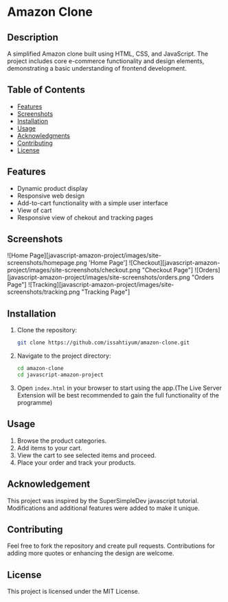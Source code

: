 # Amazon Clone

## Description
A simplified Amazon clone built using HTML, CSS, and JavaScript. The project includes core e-commerce functionality and design elements, demonstrating a basic understanding of frontend development.

## Table of Contents
- [Features](#features)
- [Screenshots](#screenshots)
- [Installation](#installation)
- [Usage](#usage)
- [Acknowledgments](#acknowledgments)
- [Contributing](#contributing)
- [License](#license)

## Features
- Dynamic product display
- Responsive web design
- Add-to-cart functionality with a simple user interface
- View of cart
- Responsive view of chekout and tracking pages

## Screenshots
![Home Page][javascript-amazon-project/images/site-screenshots/homepage.png 'Home Page']
![Checkout][javascript-amazon-project/images/site-screenshots/checkout.png "Checkout Page"]
![Orders][javascript-amazon-project/images/site-screenshots/orders.png "Orders Page"]
![Tracking][javascript-amazon-project/images/site-screenshots/tracking.png "Tracking Page"]

## Installation
1. Clone the repository:
   ```bash
   git clone https://github.com/issahtiyum/amazon-clone.git

2. Navigate to the project directory:
   ```bash
   cd amazon-clone
   cd javascript-amazon-project
   ```
3. Open `index.html` in your browser to start using the app.(The Live Server Extension will be best recommended to gain the full functionality of the programme)

## Usage
1. Browse the product categories.
2. Add items to your cart.
3. View the cart to see selected items and proceed.
4. Place your order and track your products.

## Acknowledgement
This project was inspired by the SuperSimpleDev javascript tutorial. Modifications and additional features were added to make it unique.

## Contributing
Feel free to fork the repository and create pull requests. Contributions for adding more quotes or enhancing the design are welcome.

## License
This project is licensed under the MIT License.

